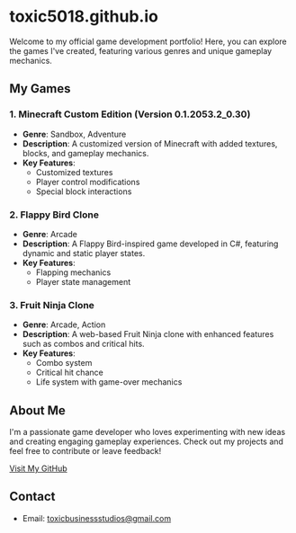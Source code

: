 # toxic5018.github.io

Welcome to my official game development portfolio! Here, you can explore the games I've created, featuring various genres and unique gameplay mechanics.

## My Games

### 1. Minecraft Custom Edition (Version 0.1.2053.2_0.30)
- **Genre**: Sandbox, Adventure
- **Description**: A customized version of Minecraft with added textures, blocks, and gameplay mechanics.
- **Key Features**:
  - Customized textures
  - Player control modifications
  - Special block interactions

### 2. Flappy Bird Clone
- **Genre**: Arcade
- **Description**: A Flappy Bird-inspired game developed in C#, featuring dynamic and static player states.
- **Key Features**:
  - Flapping mechanics
  - Player state management

### 3. Fruit Ninja Clone
- **Genre**: Arcade, Action
- **Description**: A web-based Fruit Ninja clone with enhanced features such as combos and critical hits.
- **Key Features**:
  - Combo system
  - Critical hit chance
  - Life system with game-over mechanics

## About Me
I'm a passionate game developer who loves experimenting with new ideas and creating engaging gameplay experiences. Check out my projects and feel free to contribute or leave feedback!

[Visit My GitHub](https://github.com/toxic5018)

## Contact
- Email: toxicbusinessstudios@gmail.com
